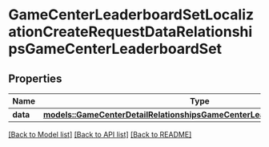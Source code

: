 # GameCenterLeaderboardSetLocalizationCreateRequestDataRelationshipsGameCenterLeaderboardSet

## Properties

Name | Type | Description | Notes
------------ | ------------- | ------------- | -------------
**data** | [**models::GameCenterDetailRelationshipsGameCenterLeaderboardSetsDataInner**](GameCenterDetail_relationships_gameCenterLeaderboardSets_data_inner.md) |  | 

[[Back to Model list]](../README.md#documentation-for-models) [[Back to API list]](../README.md#documentation-for-api-endpoints) [[Back to README]](../README.md)


